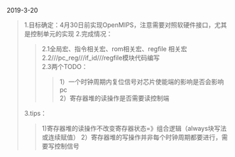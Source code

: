 2019-3-20
> 1.目标确定：4月30日前实现OpenMIPS，注意需要对照软硬件接口，尤其是控制单元的实现
> 2.完成情况：
> > 2.1全局宏、指令相关宏、rom相关宏、regfile
相关宏  
> > 2.2///pc_reg///if_id///regfile模块代码编写  
> > 2.3两个TODO：
> > >1）一个时钟周期内复位信号对芯片使能端的影响是否会影响pc  
> > >2）寄存器堆的读操作是否需要读控制端    
> 
>3.tips：
> > 1)寄存器堆的读操作不改变寄存器状态=》组合逻辑（always块写法或连续赋值）
> 2）寄存器堆的写操作并非每个时钟周期都要进行，需要写控制信号

